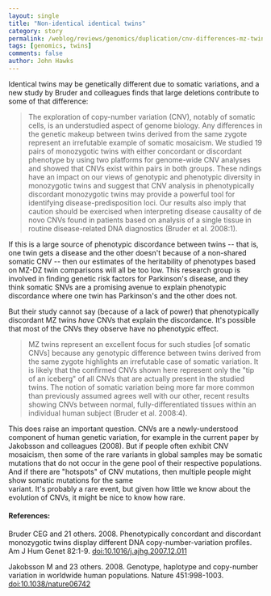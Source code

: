 ```yaml
---
layout: single 
title: "Non-identical identical twins" 
category: story
permalink: /weblog/reviews/genomics/duplication/cnv-differences-mz-twins-2008.html
tags: [genomics, twins] 
comments: false 
author: John Hawks 
---
```


<p>
Identical twins may be genetically different due to somatic variations, and a new study by Bruder and colleagues finds that large deletions contribute to some of that difference: 
</p>

<blockquote>The exploration of copy-number variation (CNV), notably of somatic cells, is an understudied aspect of genome biology. Any differences in the genetic makeup between twins derived from the same zygote represent an irrefutable example of somatic mosaicism. We studied 19 pairs of monozygotic twins with either concordant or discordant phenotype by using two platforms for genome-wide CNV analyses and showed that CNVs exist within pairs in both groups. These ndings have an impact on our views of genotypic and phenotypic diversity in monozygotic twins and suggest that CNV analysis in phenotypically discordant monozygotic twins may provide a powerful tool for identifying disease-predisposition loci. Our results also imply that caution should be exercised when interpreting disease causality of de novo CNVs found in patients based on analysis of a single tissue in routine disease-related DNA diagnostics (Bruder et al. 2008:1).</blockquote>

<p>
If this is a large source of phenotypic discordance between twins -- that is, one twin gets a disease and the other doesn't because of a non-shared somatic CNV -- then our estimates of the heritability of phenotypes based on MZ-DZ twin comparisons will all be too low. This research group is involved in finding genetic risk factors for Parkinson's disease, and they think somatic SNVs are a promising avenue to explain phenotypic discordance where one twin has Parkinson's and the other does not. 
</p>

<p>
But their study cannot say (because of a lack of power) that phenotypically discordant MZ twins <i>have</i> CNVs that explain the discordance. It's possible that most of the CNVs they observe have no phenotypic effect. 
</p>

<blockquote>MZ twins represent an excellent focus for such studies [of somatic CNVs] because any genotypic difference between twins derived from the same zygote highlights an irrefutable case of somatic variation. It is likely that the confirmed CNVs shown here represent only the "tip of an iceberg" of all CNVs that are actually present in the studied twins. The notion of somatic variation being more far more common than previously assumed agrees well with our other, recent results showing CNVs between normal, fully-differentiated tissues within an individual human subject (Bruder et al. 2008:4).</blockquote>

<p>
This does raise an important question. CNVs are a newly-understood component of human genetic variation, for example in the current paper by Jakobsson and colleagues (2008). But if people often exhibit CNV mosaicism, then some of the rare variants in global samples may be somatic mutations that do not occur in the gene pool of their respective populations. And if there are "hotspots" of CNV mutations, then multiple people might show somatic mutations for the same <br />
variant. It's probably a rare event, but given how little we know about the evolution of CNVs, it might be nice to know how rare. 
</p>

<h4>References:</h4>

<p class="cite">Bruder CEG and 21 others. 2008. Phenotypically concordant and discordant monozygotic twins display different DNA copy-number-variation profiles. Am J Hum Genet 82:1-9. <a href="http://dx.doi.org/10.1016/j.ajhg.2007.12.011">doi:10.1016/j.ajhg.2007.12.011</a></p>

<p class="cite">Jakobsson M and 23 others. 2008. Genotype, haplotype and copy-number variation in worldwide human populations. Nature 451:998-1003. <a href="http://dx.doi.org/10.1038/nature06742">doi:10.1038/nature06742</a></p>


